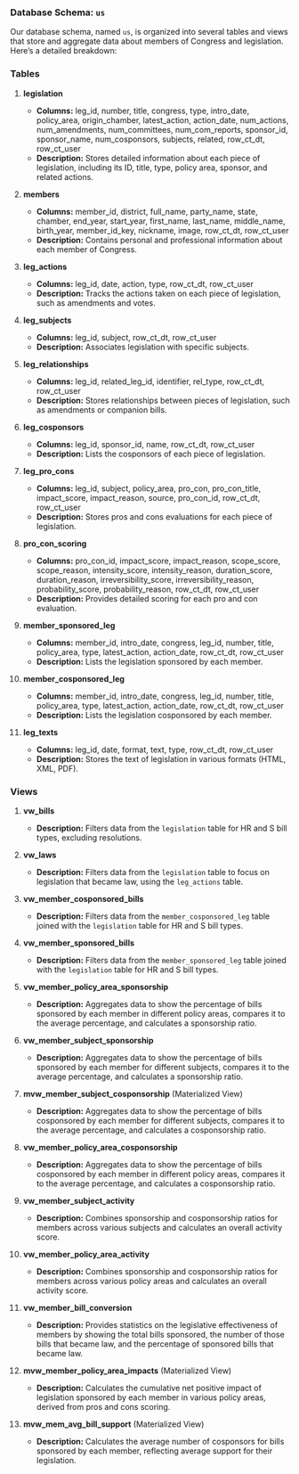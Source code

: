 ### Database Schema: `us`

Our database schema, named `us`, is organized into several tables and views that store and aggregate data about members of Congress and legislation. Here’s a detailed breakdown:

### Tables

1. **legislation**
   - **Columns:** leg_id, number, title, congress, type, intro_date, policy_area, origin_chamber, latest_action, action_date, num_actions, num_amendments, num_committees, num_com_reports, sponsor_id, sponsor_name, num_cosponsors, subjects, related, row_ct_dt, row_ct_user
   - **Description:** Stores detailed information about each piece of legislation, including its ID, title, type, policy area, sponsor, and related actions.

2. **members**
   - **Columns:** member_id, district, full_name, party_name, state, chamber, end_year, start_year, first_name, last_name, middle_name, birth_year, member_id_key, nickname, image, row_ct_dt, row_ct_user
   - **Description:** Contains personal and professional information about each member of Congress.

3. **leg_actions**
   - **Columns:** leg_id, date, action, type, row_ct_dt, row_ct_user
   - **Description:** Tracks the actions taken on each piece of legislation, such as amendments and votes.

4. **leg_subjects**
   - **Columns:** leg_id, subject, row_ct_dt, row_ct_user
   - **Description:** Associates legislation with specific subjects.

5. **leg_relationships**
   - **Columns:** leg_id, related_leg_id, identifier, rel_type, row_ct_dt, row_ct_user
   - **Description:** Stores relationships between pieces of legislation, such as amendments or companion bills.

6. **leg_cosponsors**
   - **Columns:** leg_id, sponsor_id, name, row_ct_dt, row_ct_user
   - **Description:** Lists the cosponsors of each piece of legislation.

7. **leg_pro_cons**
   - **Columns:** leg_id, subject, policy_area, pro_con, pro_con_title, impact_score, impact_reason, source, pro_con_id, row_ct_dt, row_ct_user
   - **Description:** Stores pros and cons evaluations for each piece of legislation.

8. **pro_con_scoring**
   - **Columns:** pro_con_id, impact_score, impact_reason, scope_score, scope_reason, intensity_score, intensity_reason, duration_score, duration_reason, irreversibility_score, irreversibility_reason, probability_score, probability_reason, row_ct_dt, row_ct_user
   - **Description:** Provides detailed scoring for each pro and con evaluation.

9. **member_sponsored_leg**
   - **Columns:** member_id, intro_date, congress, leg_id, number, title, policy_area, type, latest_action, action_date, row_ct_dt, row_ct_user
   - **Description:** Lists the legislation sponsored by each member.

10. **member_cosponsored_leg**
    - **Columns:** member_id, intro_date, congress, leg_id, number, title, policy_area, type, latest_action, action_date, row_ct_dt, row_ct_user
    - **Description:** Lists the legislation cosponsored by each member.

11. **leg_texts**
    - **Columns:** leg_id, date, format, text, type, row_ct_dt, row_ct_user
    - **Description:** Stores the text of legislation in various formats (HTML, XML, PDF).

### Views

1. **vw_bills**
   - **Description:** Filters data from the `legislation` table for HR and S bill types, excluding resolutions.

2. **vw_laws**
   - **Description:** Filters data from the `legislation` table to focus on legislation that became law, using the `leg_actions` table.

3. **vw_member_cosponsored_bills**
   - **Description:** Filters data from the `member_cosponsored_leg` table joined with the `legislation` table for HR and S bill types.

4. **vw_member_sponsored_bills**
   - **Description:** Filters data from the `member_sponsored_leg` table joined with the `legislation` table for HR and S bill types.

5. **vw_member_policy_area_sponsorship**
   - **Description:** Aggregates data to show the percentage of bills sponsored by each member in different policy areas, compares it to the average percentage, and calculates a sponsorship ratio.

6. **vw_member_subject_sponsorship**
   - **Description:** Aggregates data to show the percentage of bills sponsored by each member for different subjects, compares it to the average percentage, and calculates a sponsorship ratio.

7. **mvw_member_subject_cosponsorship** (Materialized View)
   - **Description:** Aggregates data to show the percentage of bills cosponsored by each member for different subjects, compares it to the average percentage, and calculates a cosponsorship ratio.

8. **vw_member_policy_area_cosponsorship**
   - **Description:** Aggregates data to show the percentage of bills cosponsored by each member in different policy areas, compares it to the average percentage, and calculates a cosponsorship ratio.

9. **vw_member_subject_activity**
   - **Description:** Combines sponsorship and cosponsorship ratios for members across various subjects and calculates an overall activity score.

10. **vw_member_policy_area_activity**
    - **Description:** Combines sponsorship and cosponsorship ratios for members across various policy areas and calculates an overall activity score.

11. **vw_member_bill_conversion**
    - **Description:** Provides statistics on the legislative effectiveness of members by showing the total bills sponsored, the number of those bills that became law, and the percentage of sponsored bills that became law.

12. **mvw_member_policy_area_impacts** (Materialized View)
    - **Description:** Calculates the cumulative net positive impact of legislation sponsored by each member in various policy areas, derived from pros and cons scoring.

13. **mvw_mem_avg_bill_support** (Materialized View)
    - **Description:** Calculates the average number of cosponsors for bills sponsored by each member, reflecting average support for their legislation.
